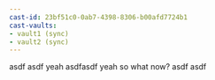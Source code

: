 ```yaml
---
cast-id: 23bf51c0-0ab7-4398-8306-b00afd7724b1
cast-vaults:
- vault1 (sync)
- vault2 (sync)
---
```


asdf
asdf
yeah asdfasdf yeah so what now? asdf
asdf
